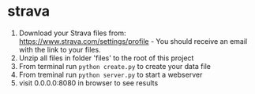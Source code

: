 strava
======



1. Download your Strava files from: https://www.strava.com/settings/profile - You should receive an email with the link to your files.
2. Unzip all files in folder 'files' to the root of this project
3. From terminal run `python create.py` to create your data file
4. From treminal run `python server.py` to start a webserver
5. visit 0.0.0.0:8080 in browser to see results
